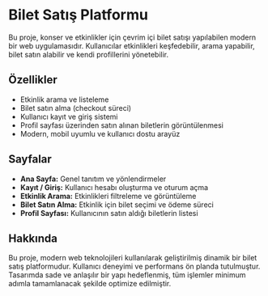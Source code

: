 # Bilet Satış Platformu

Bu proje, konser ve etkinlikler için çevrim içi bilet satışı yapılabilen modern bir web uygulamasıdır. Kullanıcılar etkinlikleri
keşfedebilir, arama yapabilir, bilet satın alabilir ve kendi profillerini yönetebilir.

## Özellikler

- Etkinlik arama ve listeleme
- Bilet satın alma (checkout süreci)
- Kullanıcı kayıt ve giriş sistemi
- Profil sayfası üzerinden satın alınan biletlerin görüntülenmesi
- Modern, mobil uyumlu ve kullanıcı dostu arayüz

## Sayfalar

- **Ana Sayfa:** Genel tanıtım ve yönlendirmeler
- **Kayıt / Giriş:** Kullanıcı hesabı oluşturma ve oturum açma
- **Etkinlik Arama:** Etkinlikleri filtreleme ve görüntüleme
- **Bilet Satın Alma:** Etkinlik için bilet seçimi ve ödeme süreci
- **Profil Sayfası:** Kullanıcının satın aldığı biletlerin listesi

## Hakkında

Bu proje, modern web teknolojileri kullanılarak geliştirilmiş dinamik bir bilet satış platformudur. Kullanıcı deneyimi ve performans ön planda tutulmuştur. 
Tasarımda sade ve anlaşılır bir yapı hedeflenmiş, tüm işlemler minimum adımla tamamlanacak şekilde optimize edilmiştir.

